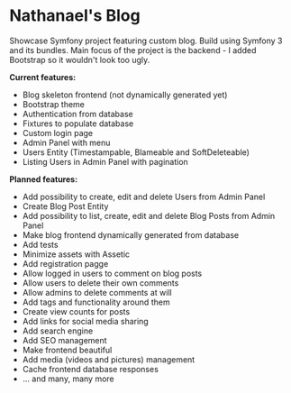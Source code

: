 Nathanael's Blog
===============

Showcase Symfony project featuring custom blog. Build using Symfony 3 and its bundles. Main focus of the project is the backend - I added Bootstrap so it wouldn't look too ugly.

**Current features:**
* Blog skeleton frontend (not dynamically generated yet)
* Bootstrap theme
* Authentication from database
* Fixtures to populate database
* Custom login page
* Admin Panel with menu
* Users Entity (Timestampable, Blameable and SoftDeleteable)
* Listing Users in Admin Panel with pagination

**Planned features:**
* Add possibility to create, edit and delete Users from Admin Panel
* Create Blog Post Entity
* Add possibility to list, create, edit and delete Blog Posts from Admin Panel
* Make blog frontend dynamically generated from database
* Add tests
* Minimize assets with Assetic
* Add registration pagge
* Allow logged in users to comment on blog posts
* Allow users to delete their own comments
* Allow admins to delete comments at will
* Add tags and functionality around them
* Create view counts for posts
* Add links for social media sharing
* Add search engine
* Add SEO management
* Make frontend beautiful
* Add media (videos and pictures) management
* Cache frontend database responses
* ... and many, many more